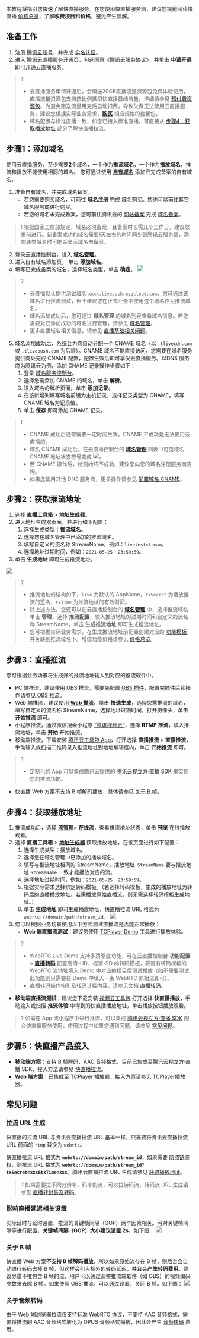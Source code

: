本教程将指引您快速了解快直播服务。在您使用快直播服务前，建议您提前阅读快直播 [价格总览](https://cloud.tencent.com/document/product/267/52662)，了解**收费项目**和**价格**，避免产生误解。

[](id:step0)
## 准备工作
1. 注册 [腾讯云账号](https://cloud.tencent.com/register?s_url=https%3A%2F%2Fcloud.tencent.com%2Fproduct%2Flvb)，并完成 [实名认证](https://cloud.tencent.com/document/product/378/3629)。
2. 进入 [腾讯云直播服务开通页](https://console.cloud.tencent.com/live?from=product-banner-use-lvb)，勾选同意《腾讯云服务协议》，并单击 **申请开通** 即可开通云直播服务。
>?  
>- 云直播服务申请开通后，会赠送20GB直播流量资源包免费体验使用，直播流量资源包支持按比例抵扣快直播日结流量，详细请参见 [预付费资源包](https://cloud.tencent.com/document/product/267/34174#live_pag)。为避免赠送流量用完后自动扣费，导致欠费无法使用云直播服务，建议您根据实际业务需求，**[购买](https://buy.cloud.tencent.com/live?from=console-portal-buy-lvb)** 相应规格的套餐包。
>- 域名配置与标准直播一致，如您已接入标准直播，可直接从 [步骤4：获取播放地址](#step4) 部分了解快直播拉流。

[](id:step1)
## 步骤1：添加域名
使用云直播服务，至少需要**2**个域名，一个作为**推流域名**，一个作为**播放域名**，推流和播放不能使用相同的域名。
您可通过使用 [**自有域名**](https://cloud.tencent.com/document/product/267/20381) 添加已完成备案的自有域名。

1. 准备自有域名，并完成域名备案。
    - 若您需要购买域名，可前往 [**域名注册**](https://cloud.tencent.com/document/product/242/9595) 完成 [域名购买](https://buy.cloud.tencent.com/domain?from=console)。您也可以前往其它域名服务商进行购买。
    - 若您的域名未完成备案，您可前往腾讯云的 [网站备案](https://cloud.tencent.com/document/product/243) 完成 [域名备案](https://cloud.tencent.com/product/ba)。
>!  根据国家工信部规定，域名必须备案，且备案时长需几个工作日，建议您提前进行。新备案成功的域名需要1天左右的时间同步到腾讯云服务器，添加该类域名时可能会显示域名未备案。
2. 登录云直播控制台，进入 [**域名管理**](https://console.cloud.tencent.com/live/domainmanage)。
3. 进入自有域名添加页， 单击 **添加域名**。
4. 填写已完成备案的域名，选择域名类型，单击 **确定**。
![](https://qcloudimg.tencent-cloud.cn/raw/fcd55b2dbeb32daae6984832645cafd7.png)
>?
>- 云直播默认提供测试域名 `xxxx.livepush.myqcloud.com`，您可通过该域名进行推流测试，但不建议您在正式业务中使用这个域名作为推流域名。
>- 域名添加成功后，您可通过 **域名管理** 的域名列表查看域名信息。若您需要对已添加成功的域名进行管理，请参见 [域名管理](https://cloud.tencent.com/document/product/267/40935)。
>- 更多直播域名相关信息，请参见 [直播基础相关问题](https://cloud.tencent.com/document/product/267/7968#Que2)。
5. 域名添加成功后，系统会为您自动分配一个 CNAME 域名（以 `.tlivecdn.com` 或 `.tlivepush.com` 为后缀）。CNAME 域名不能直接访问，您需要在域名服务提供商处完成 CNAME 配置，配置生效后即可享受云直播服务。以DNS 服务商为腾讯云为例，添加 CNAME 记录操作步骤如下：[](id:step1_1_1)
    1. 登录 [域名服务控制台](https://console.cloud.tencent.com/domain)。
    2. 选择您需添加 CNAME 的域名，单击 **解析**。
    3. 进入域名的解析页面，单击 **添加记录**。
    4. 在该新增列填写域名前缀为主机记录，选择记录类型为 CNAME，填写 CNAME 域名为记录值。
    5. 单击 **保存** 即可添加 CNAME 记录。
>!
>- CNAME 成功后通常需要一定时间生效，CNAME 不成功是无法使用云直播的。
>- 域名 CNAME 成功后，在云直播控制台的 [**域名管理**](https://console.cloud.tencent.com/live/domainmanage) 列表中可见域名 CNAME 地址状态符号变成 ![](https://main.qcloudimg.com/raw/0fc346399ae095d69113d4944e511a20.png)。
>- 若 CNAME 操作后，检测始终不成功，建议您向您的域名注册服务商咨询。
>- 如果您使用其他 DNS 服务商，更多操作请参见 [配置域名 CNAME](https://cloud.tencent.com/document/product/267/19908)。

## 步骤2：获取推流地址

1. 选择 **直播工具箱** > [**地址生成器**](https://console.cloud.tencent.com/live/addrgenerator/addrgenerator)。
2. 进入地址生成器页面，并进行如下配置：
   1. 选择生成类型：**推流域名**。
   2. 选择您在域名管理中已添加的推流域名。
   3. 填写自定义的流名称 StreamName，例如：`liveteststream`。
   4. 选择地址过期时间，例如：`2021-05-25  23:59:59`。
3. 单击  **生成地址** 即可生成推流地址。

![](https://main.qcloudimg.com/raw/73e124288a9258b6304d398fbdb132be.png)

>? 
>- 推流地址的结构如下，`live` 为默认的 AppName，`txSecret` 为播放推流的签名，`txTime` 为推流地址的有效时间。
>- 除上述方法，您还可以在云直播控制台的 [**域名管理**](https://console.cloud.tencent.com/live/domainmanage) 中，选择推流域名单击 **管理**，选择 **推流配置**，输入推流地址的过期时间和自定义的流名称 StreamName，单击 **生成推流地址** 即可生成推流地址。
>- 您可根据实际业务需求，在生成推流地址前配置创建对应的 [功能模板](https://cloud.tencent.com/document/product/267/13364)，并关联到推流域名下。增值功能价格请参见 [价格总览](https://cloud.tencent.com/document/product/267/2818)。

[](id:step3)
## 步骤3：直播推流
您可根据业务场景将生成好的推流地址输入到对应的推流软件中。
- PC 端推流，建议使用 OBS 推流，需要先配置 [OBS 插件](https://cloud.tencent.com/document/product/267/59017#.E6.B3.A8.E6.84.8F.E4.BA.8B.E9.A1.B9)，配置完插件后续操作请参见[ OBS 推流](https://cloud.tencent.com/document/product/267/32726)。
- Web 端推流，建议使用 [**Web 推流**](https://console.cloud.tencent.com/live/tools/webpush)，单击 **快速生成**，选择您需推流的域名，填写自定义的流名称 StreamName，选择地址过期时间，打开摄像头，单击 **开始推流** 即可。
- 小程序推流，通过微信搜索小程序 [“腾讯视频云”](https://cloud.tencent.com/document/product/454/6555#.E5.B0.8F.E7.A8.8B.E5.BA.8F-demo)，选择 **RTMP 推流**，填入推流地址，单击 **开始** 开始推流。    
- 移动端推流，下载安装 [腾讯云工具包 App](https://cloud.tencent.com/document/product/454/6555#rtmpdemo)，打开选择 **直播推流** > **直播推流**，手动输入或扫描二维码录入推流地址到地址编辑框内，单击 **开始推流** 即可。

>? 
>- 定制化的 App 可以集成腾讯云提供的 [腾讯云视立方·直播 SDK](https://cloud.tencent.com/document/product/454) 来实现您的推流功能。
- 快直播 Web 方案不支持 B 帧解码播放，具体请参见 [关于 B 帧](#b_frame)。

[](id:step4)
## 步骤4：获取播放地址

1. 推流成功后，选择 [**流管理**](https://console.cloud.tencent.com/live/streammanage)> **在线流**，查看推流地址状态，单击 **预览** 在线播放观看。
2. 选择 **直播工具箱** > [**地址生成器**](https://console.cloud.tencent.com/live/addrgenerator/addrgenerator) 获取播放地址，在该页面进行如下配置：
   1. 选择生成类型：播放域名。
   2. 选择您在域名管理中已添加的播放域名。
   3. 填写与推流地址相同的 StreamName，播放地址` StreamName` 要与推流地址 `StreamName` 一致才能播放对应的流。
   4. 选择地址过期时间，例如：`2021-05-25  23:59:59`。
   5. 根据实际需求选择绑定转码模板。（若选择转码模板，生成的播放地址为转码后的直播播放地址。若需播放原始直播流，则无需选择转码模板生成地址。）
   5. 单击  **生成地址** 即可生成播放地址，快直播拉流 URL 格式为 `webrtc://domain/path/stream_id`。
   ![](https://main.qcloudimg.com/raw/905b3496f95dbae05c2d75e6cc0cdd20.png)
3. 您可以根据业务场景使用以下方式测试直播流是否能正常播放：
   - **Web 端直播流测试**：建议您使用 [TCPlayer Demo](https://tcplayer.vcube.tencent.com) 工具进行播放体验。
>?
>- WebRTC Live Demo 支持多清晰度功能，可在云直播控制台 **功能配置** > [**直播转码**](https://console.cloud.tencent.com/live/config/transcode) 配置高清-HD、标清-SD 的转码模板，将带有转码模板的 WebRTC 流地址填入 Demo 中对应的栏目后测试播放（如不需要测试此功能则只需要在 Demo 中填入一条 WebRTC 原始流即可）。
>- 直播转码操作指引及转码计费内容，请参见文档 [直播转码](https://cloud.tencent.com/document/product/267/20385)。
   - **移动端直播流测试**：建议您下载安装 [视频云工具包](https://cloud.tencent.com/document/product/454/6555) 打开选择 **快直播播放**，手动输入或扫描 **推流体验** 中得到的快直播播放地址，单击播放按钮播放观看。
>? 如需在 App 或小程序中进行推流，可以集成 [腾讯云视立方·直播 SDK](https://cloud.tencent.com/product/mlvb) 配合快直播服务使用。使用过程中如果您遇到问题，请参见 [常见问题](#que)。

## 步骤5：快直播产品接入
- **移动端方案**：支持 B 帧解码、AAC 音频格式，目前已集成至腾讯云视立方·直播 SDK，接入方法请参见 [快直播拉流](https://cloud.tencent.com/document/product/454/55880)。
- **Web 端方案**：已集成至 TCPlayer 播放器，接入方案请参见 [TCPlayer播放器](https://cloud.tencent.com/document/product/881/30818)。

[](id:que)
## 常见问题
[](id:play_url)
### 拉流 URL 生成
快直播的拉流 URL 与腾讯云直播拉流 URL 基本一样，只需要将腾讯云直播拉流 URL 前面的 `rtmp` 替换为 `webrtc`。

快直播拉流 URL 格式为 **`webrtc://domain/path/stream_id`**，如果需要 [防盗链鉴权](https://cloud.tencent.com/document/product/267/32735)，则拉流 URL 格式为 **`webrtc://domain/path/stream_id?txSecret=xxx&txTime=xxx`**。腾讯云直播拉流 URL 生成请参见 [获取播放地址](#step4)。

>? 如果需要拉不同分辨率、码率的流，可以拉转码流，转码流 URL 生成请参见 [直播转封装及转码](https://cloud.tencent.com/document/product/267/32736)。

[](id:b_frame)
### 影响直播延迟相关设置
实际延时与延时设置、推流的关键帧间隔（GOP）两个因素相关。可对关键帧间隔等进行配置，**关键帧间隔（GOP）大小建议设置 2s**。如下图：
![](https://qcloudimg.tencent-cloud.cn/raw/cf3d528c1a633952b8bf138f2a57a8a7.png)

### 关于 B 帧
快直播 Web 方案**不支持 B 帧解码播放**，所以如果原始流存在 B 帧，则后台会自动进行转码去掉 B 帧，但这样会引入额外的转码延迟，并且会**产生转码费用**。建议尽量不推包含 B 帧的流，用户可以通过调整推流端软件（如 OBS）的视频编码参数来去除 B 帧。如果使用 OBS 推流，可以通过设置，关闭 B 帧。如下图：
![](https://qcloudimg.tencent-cloud.cn/raw/94cc3967ab328b2a130d1d05305aaf11.png)

[](id:a_transcoding)
### 关于音频转码
由于 Web 端浏览器拉流仅支持标准 WebRTC 协议，不支持 AAC 音频格式，需要将推流的 AAC 音频格式转化为 OPUS 音频格式播放，因此会产生 [音频转码](https://cloud.tencent.com/document/product/267/39889#.E9.9F.B3.E9.A2.91.E8.BD.AC.E7.A0.81) 费用。
